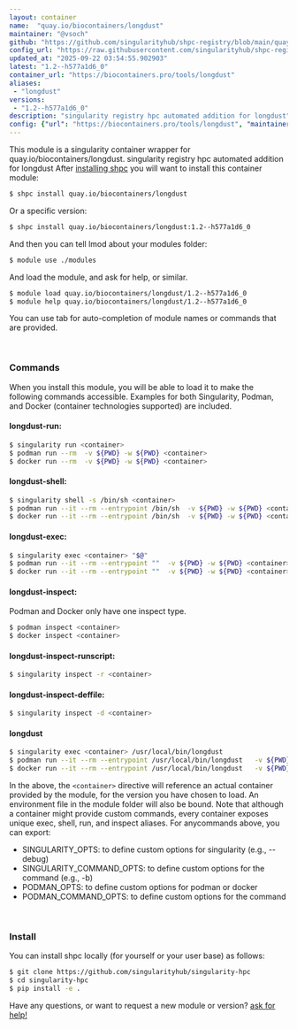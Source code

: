 ```yaml
---
layout: container
name:  "quay.io/biocontainers/longdust"
maintainer: "@vsoch"
github: "https://github.com/singularityhub/shpc-registry/blob/main/quay.io/biocontainers/longdust/container.yaml"
config_url: "https://raw.githubusercontent.com/singularityhub/shpc-registry/main/quay.io/biocontainers/longdust/container.yaml"
updated_at: "2025-09-22 03:54:55.902903"
latest: "1.2--h577a1d6_0"
container_url: "https://biocontainers.pro/tools/longdust"
aliases:
 - "longdust"
versions:
 - "1.2--h577a1d6_0"
description: "singularity registry hpc automated addition for longdust"
config: {"url": "https://biocontainers.pro/tools/longdust", "maintainer": "@vsoch", "description": "singularity registry hpc automated addition for longdust", "latest": {"1.2--h577a1d6_0": "sha256:d73bef7c688a7cadcea5ad211723cb0f9a4f43b5c9cc70ba5547bde2309f8001"}, "tags": {"1.2--h577a1d6_0": "sha256:d73bef7c688a7cadcea5ad211723cb0f9a4f43b5c9cc70ba5547bde2309f8001"}, "docker": "quay.io/biocontainers/longdust", "aliases": {"longdust": "/usr/local/bin/longdust"}}
---
```


This module is a singularity container wrapper for quay.io/biocontainers/longdust.
singularity registry hpc automated addition for longdust
After [installing shpc](#install) you will want to install this container module:


```bash
$ shpc install quay.io/biocontainers/longdust
```

Or a specific version:

```bash
$ shpc install quay.io/biocontainers/longdust:1.2--h577a1d6_0
```

And then you can tell lmod about your modules folder:

```bash
$ module use ./modules
```

And load the module, and ask for help, or similar.

```bash
$ module load quay.io/biocontainers/longdust/1.2--h577a1d6_0
$ module help quay.io/biocontainers/longdust/1.2--h577a1d6_0
```

You can use tab for auto-completion of module names or commands that are provided.

<br>

### Commands

When you install this module, you will be able to load it to make the following commands accessible.
Examples for both Singularity, Podman, and Docker (container technologies supported) are included.

#### longdust-run:

```bash
$ singularity run <container>
$ podman run --rm  -v ${PWD} -w ${PWD} <container>
$ docker run --rm  -v ${PWD} -w ${PWD} <container>
```

#### longdust-shell:

```bash
$ singularity shell -s /bin/sh <container>
$ podman run --it --rm --entrypoint /bin/sh  -v ${PWD} -w ${PWD} <container>
$ docker run --it --rm --entrypoint /bin/sh  -v ${PWD} -w ${PWD} <container>
```

#### longdust-exec:

```bash
$ singularity exec <container> "$@"
$ podman run --it --rm --entrypoint ""  -v ${PWD} -w ${PWD} <container> "$@"
$ docker run --it --rm --entrypoint ""  -v ${PWD} -w ${PWD} <container> "$@"
```

#### longdust-inspect:

Podman and Docker only have one inspect type.

```bash
$ podman inspect <container>
$ docker inspect <container>
```

#### longdust-inspect-runscript:

```bash
$ singularity inspect -r <container>
```

#### longdust-inspect-deffile:

```bash
$ singularity inspect -d <container>
```


#### longdust

```bash
$ singularity exec <container> /usr/local/bin/longdust
$ podman run --it --rm --entrypoint /usr/local/bin/longdust   -v ${PWD} -w ${PWD} <container> -c " $@"
$ docker run --it --rm --entrypoint /usr/local/bin/longdust   -v ${PWD} -w ${PWD} <container> -c " $@"
```



In the above, the `<container>` directive will reference an actual container provided
by the module, for the version you have chosen to load. An environment file in the
module folder will also be bound. Note that although a container
might provide custom commands, every container exposes unique exec, shell, run, and
inspect aliases. For anycommands above, you can export:

 - SINGULARITY_OPTS: to define custom options for singularity (e.g., --debug)
 - SINGULARITY_COMMAND_OPTS: to define custom options for the command (e.g., -b)
 - PODMAN_OPTS: to define custom options for podman or docker
 - PODMAN_COMMAND_OPTS: to define custom options for the command

<br>

### Install

You can install shpc locally (for yourself or your user base) as follows:

```bash
$ git clone https://github.com/singularityhub/singularity-hpc
$ cd singularity-hpc
$ pip install -e .
```

Have any questions, or want to request a new module or version? [ask for help!](https://github.com/singularityhub/singularity-hpc/issues)